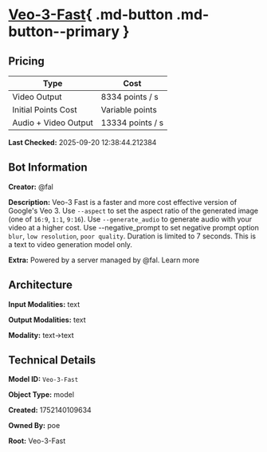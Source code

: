 # [Veo-3-Fast](https://poe.com/Veo-3-Fast){ .md-button .md-button--primary }

## Pricing

| Type | Cost |
|------|------|
| Video Output | 8334 points / s |
| Initial Points Cost | Variable points |
| Audio + Video Output | 13334 points / s |

**Last Checked:** 2025-09-20 12:38:44.212384


## Bot Information

**Creator:** @fal

**Description:** Veo-3 Fast is a faster and more cost effective version of Google's Veo 3. 
Use `--aspect` to set the aspect ratio of the generated image (one of `16:9`, `1:1`, `9:16`). 
Use `--generate_audio` to generate audio with your video at a higher cost. 
Use --negative_prompt to set negative prompt option `blur`, `low resolution`, `poor quality`. 
Duration is limited to 7 seconds. This is a text to video generation model only.

**Extra:** Powered by a server managed by @fal. Learn more


## Architecture

**Input Modalities:** text

**Output Modalities:** text

**Modality:** text->text


## Technical Details

**Model ID:** `Veo-3-Fast`

**Object Type:** model

**Created:** 1752140109634

**Owned By:** poe

**Root:** Veo-3-Fast
